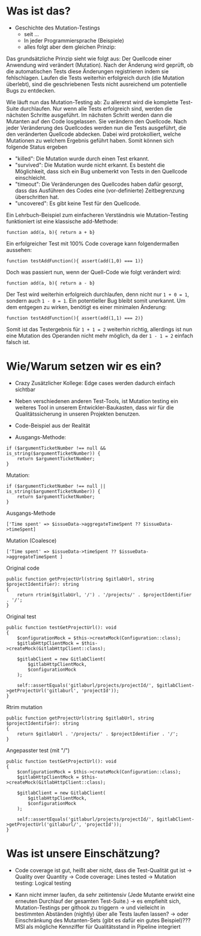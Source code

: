 # Was ist das?

- Geschichte des Mutation-Testings
    - seit ...
    - In jeder Programmiersprache (Beispiele)
    - alles folgt aber dem gleichen Prinzip:

Das grundsätzliche Prinzip sieht wie folgt aus:
Der Quellcode einer Anwendung wird verändert (Mutation). Nach der Änderung wird geprüft, ob die automatischen Tests diese Änderungen registrieren indem sie fehlschlagen.
Laufen die Tests weiterhin erfolgreich durch (die Mutation überlebt), sind die geschriebenen Tests nicht ausreichend um potentielle Bugs zu entdecken. 

Wie läuft nun das Mutation-Testing ab:
Zu allererst wird die komplette Test-Suite durchlaufen. Nur wenn alle Tests erfolgreich sind, werden die nächsten Schritte ausgeführt.
Im nächsten Schritt werden dann die Mutanten auf den Code losgelassen. Sie verändern den Quellcode.
Nach jeder Veränderung des Quellcodes werden nun die Tests ausgeführt, die den veränderten Quellcode abdecken. Dabei wird protokolliert, welche Mutationen zu welchem Ergebnis geführt haben.
Somit können sich folgende Status ergeben
- "killed": Die Mutation wurde durch einen Test erkannt.
- "survived": Die Mutation wurde nicht erkannt. Es besteht die Möglichkeit, dass sich ein Bug unbemerkt von Tests in den Quellcode einschleicht.
- "timeout": Die Veränderungen des Quellcodes haben dafür gesorgt, dass das Ausführen des Codes eine (vor-definierte) Zeitbegrenzung überschritten hat.
- "uncovered": Es gibt keine Test für den Quellcode.

Ein Lehrbuch-Beispiel zum einfacheren Verständnis wie Mutation-Testing funktioniert ist eine klassische add-Methode:  
  ```
  function add(a, b){ return a + b}
  ```
Ein erfolgreicher Test mit 100% Code coverage kann folgendermaßen aussehen:
  ```
  function testAddFunction(){ assert(add(1,0) === 1)}
  ```
Doch was passiert nun, wenn der Quell-Code wie folgt verändert wird:   
  ```
  function add(a, b){ return a - b}
  ```
Der Test wird weiterhin erfolgreich durchlaufen, denn nicht nur `1 + 0 = 1`, sondern auch `1 - 0 = 1`. Ein potentieller Bug bleibt somit unerkannt. 
Um dem entgegen zu wirken, benötigt es einer minimalen Änderung:
  ```
  function testAddFunction(){ assert(add(1,1) === 2)}
  ```
Somit ist das Testergebnis für `1 + 1 = 2` weiterhin richtig, allerdings ist nun eine Mutation des Operanden nicht mehr möglich, da der  `1 - 1 = 2` einfach falsch ist. 

# Wie/Warum setzen wir es ein?
- Crazy Zusätzlicher Kollege: Edge cases werden dadurch einfach sichtbar

- Neben verschiedenen anderen Test-Tools, ist Mutation testing ein weiteres Tool in unserem Entwickler-Baukasten, dass
  wir für die Qualitätssicherung in unseren Projekten benutzen.

- Code-Beispiel aus der Realität
- Ausgangs-Methode:
```phpt
if ($argumentTicketNumber !== null && is_string($argumentTicketNumber)) {
    return $argumentTicketNumber;
}
```
Mutation: 
```phpt
if ($argumentTicketNumber !== null || is_string($argumentTicketNumber)) {
    return $argumentTicketNumber;
}
```
Ausgangs-Methode
```phpt
['Time spent' => $issueData->aggregateTimeSpent ?? $issueData->timeSpent]
```
Mutation (Coalesce)
```phpt
['Time spent' => $issueData->timeSpent ?? $issueData->aggregateTimeSpent ]
```

Original code

```phpt
public function getProjectUrl(string $gitlabUrl, string $projectIdentifier): string
{
    return rtrim($gitlabUrl, '/') . '/projects/' . $projectIdentifier . '/';
}
```

Original test
```phpt
public function testGetProjectUrl(): void
{
    $configurationMock = $this->createMock(Configuration::class);
    $gitlabHttpClientMock = $this->createMock(GitlabHttpClient::class);

    $gitlabClient = new GitlabClient(
        $gitlabHttpClientMock,
        $configurationMock
    );

    self::assertEquals('gitlaburl/projects/projectId/', $gitlabClient->getProjectUrl('gitlaburl', 'projectId'));
}
```
Rtrim mutation
```phpt
public function getProjectUrl(string $gitlabUrl, string $projectIdentifier): string
{
    return $gitlabUrl . '/projects/' . $projectIdentifier . '/';
}
```

Angepasster test (mit "/")
```phpt
public function testGetProjectUrl(): void
{
    $configurationMock = $this->createMock(Configuration::class);
    $gitlabHttpClientMock = $this->createMock(GitlabHttpClient::class);

    $gitlabClient = new GitlabClient(
        $gitlabHttpClientMock,
        $configurationMock
    );

    self::assertEquals('gitlaburl/projects/projectId/', $gitlabClient->getProjectUrl('gitlaburl/', 'projectId'));
}
```
# Was ist unsere Einschätzung?

- Code coverage ist gut, heißt aber nicht, dass die Test-Qualität gut ist -> Quality over Quantity
  -> Code coverage: Lines tested
  -> Mutation testing: Logical testing

- Kann nicht immer laufen, da sehr zeitintensiv (Jede Mutante erwirkt eine erneuten Durchlauf der gesamten Test-Suite.)
  -> es empfiehlt sich, Mutation-Testings per githook zu triggern
  -> und vielleicht in bestimmten Abständen (nightly) über alle Tests laufen lassen?
  -> oder Einschränkung des Mutanten-Sets (gibt es dafür ein gutes Beispiel)???
MSI als mögliche Kennziffer für Qualitätsstand in Pipeline integriert
